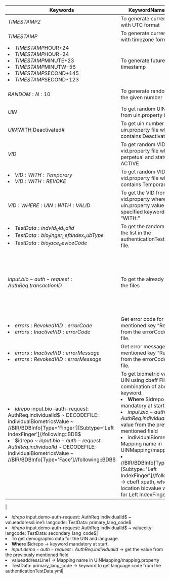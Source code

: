 
|Keywords| KeywordName/Purpose |Example|
|------|-----|-------|
|$TIMESTAMPZ$|To generate current timestamp with UTC format|2019-06-20T16:18:08.008Z|
|$TIMESTAMP$|To generate current timestamp with timezone format|2019-06-20T16:18:08.008+05:30|
|<li> $TIMESTAMP$HOUR+24 <li> $TIMESTAMP$HOUR-24 <li> $TIMESTAMP$MINUTE+23 <li> $TIMESTAMP$MINUTW-56 <li> $TIMESTAMP$SECOND+145 <li> $TIMESTAMP$SECOND-123|	To generate future or current timestamp	|
|$RANDOM:N:10$	|To generate random digit for the given number|<li> $RANDOM:N:10$ <li> $RANDOM:N:3$ <li> $RANDOM:N:14$|
|$UIN$|	To get random UIN number from uin.property file	|
| $UIN$:WITH:Deactivated#|	To get uin number from uin.property file where value contains Deactivated|	
|$VID$	|To get random VID from vid.property file where type as perpetual and status as ACTIVE 	|
|<li> $VID:WITH:Temporary$ <li> $VID:WITH:REVOKE$| To get random VID from vid.property file where value contains Temporary or Revoke	|
|$VID:WHERE:UIN:WITH:VALID$|	To get the VID from vid.property where uin.property value contains specified keyword after “WITH:”|
|<li> $TestData: indvId_Vid_valid$ <li> $TestData: bio_finger_LeftIndex_subType$ <li> $TestData:bio_face_deviceCode$|To get the random value form the list in the authenticationTestData.yml file.|
|$input.bio-auth-request:AuthReq.transactionID$|To get the already assigned for the files|<li> input.filename1:   mappingName1: value1  mappingName2: value2 <li> ouput.filename2:  mappingName3: <li> $ input.filename: mappingName2$  <li> where mappingName3 has set as value2|
|<li>  $errors:RevokedVID:errorCode$ <li> $errors:InactiveVID:errorCode$	|Get error code for the mentioned key “RevokedVID” from the errorCodeMsg.yml file.|
|<li> $errors:InactiveVID:errorMessage$ <li> $errors:RevokedVID:errorMessage$	| Get error message for the mentioned key “RevokedVID” from the errorCodeMsg.yml file.|
|<li> $idrepo~$input.bio-auth-request: AuthReq.individualId$ ~ DECODEFILE: individualBiometricsValue ~ //BIR/BDBInfo[Type='Finger'][Subtype='Left IndexFinger']//following::BDB$ <li> $idrepo ~ $input.bio-auth-request: AuthReq.individualId$ ~ DECODEFILE: individualBiometricsValue ~ //BIR/BDBInfo[Type='Face']//following::BDB$|To get biometric value for the UIN using cbeff File. It is combination of above listed keyword. <li> **Where** $idrepo -> keyword mandatory at start. <li> $input.bio-auth-request: AuthReq.individualId$ -> get the value from the previously mentioned field <li> individualBiometricsValue -> Mapping name in UINMapping/mapping.property <li> //BIR/BDBInfo[Type='Finger'][Subtype='Left IndexFinger']//following::BDB  -> cbeff xpath, where in this location biovalue will be saved for Left IndexFinger|

|<li> $idrepo~$input.demo-auth-request: AuthReq.individualId$ ~ valueaddressLine1: langcode: TestData: primary_lang_code$ <li>  $idrepo~$input.demo-auth-request: AuthReq.individualId$ ~ valuecity: langcode: TestData: secondary_lang_code$|<li> To get demographic data for the UIN and language. <li> **Where** $idrepo -> keyword mandatory at start. <li>  $input.demo-auth-request: AuthReq.individualId$ ->  get the value from the previously mentioned field <li> valueaddressLine1 -> Mapping name in UINMapping/mapping.property <li> TestData: primary_lang_code -> keyword to get language code from the authenticationTestData.yml|


